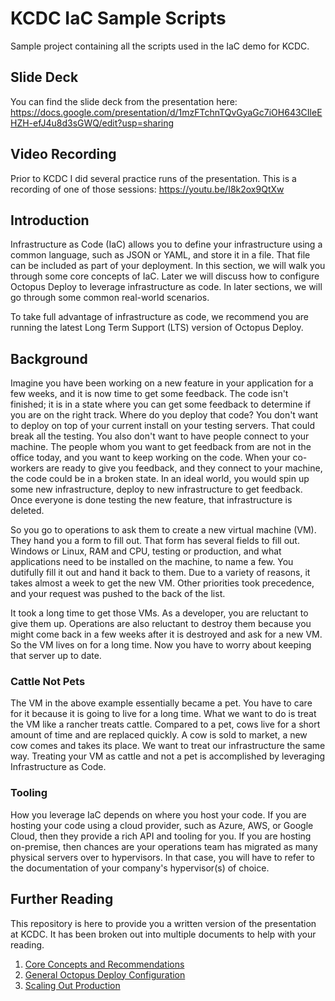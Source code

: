 # KCDC IaC Sample Scripts
Sample project containing all the scripts used in the IaC demo for KCDC.

## Slide Deck
You can find the slide deck from the presentation here: https://docs.google.com/presentation/d/1mzFTchnTQvGyaGc7iOH643CIleEHZH-efJ4u8d3sGWQ/edit?usp=sharing

## Video Recording
Prior to KCDC I did several practice runs of the presentation.  This is a recording of one of those sessions: https://youtu.be/I8k2ox9QtXw  

## Introduction

Infrastructure as Code (IaC) allows you to define your infrastructure using a common language, such as JSON or YAML, and store it in a file. That file can be included as part of your deployment.  In this section, we will walk you through some core concepts of IaC.  Later we will discuss how to configure Octopus Deploy to leverage infrastructure as code.  In later sections, we will go through some common real-world scenarios.

To take full advantage of infrastructure as code, we recommend you are running the latest Long Term Support (LTS) version of Octopus Deploy.  

## Background

Imagine you have been working on a new feature in your application for a few weeks, and it is now time to get some feedback.  The code isn't finished; it is in a state where you can get some feedback to determine if you are on the right track.  Where do you deploy that code?  You don't want to deploy on top of your current install on your testing servers.  That could break all the testing.  You also don't want to have people connect to your machine.  The people whom you want to get feedback from are not in the office today, and you want to keep working on the code.  When your co-workers are ready to give you feedback, and they connect to your machine, the code could be in a broken state.  In an ideal world, you would spin up some new infrastructure, deploy to new infrastructure to get feedback.  Once everyone is done testing the new feature, that infrastructure is deleted.

So you go to operations to ask them to create a new virtual machine (VM).  They hand you a form to fill out.  That form has several fields to fill out.   Windows or Linux, RAM and CPU, testing or production, and what applications need to be installed on the machine, to name a few.  You dutifully fill it out and hand it back to them.  Due to a variety of reasons, it takes almost a week to get the new VM.  Other priorities took precedence, and your request was pushed to the back of the list.  

It took a long time to get those VMs.  As a developer, you are reluctant to give them up.  Operations are also reluctant to destroy them because you might come back in a few weeks after it is destroyed and ask for a new VM.  So the VM lives on for a long time.  Now you have to worry about keeping that server up to date.  

### Cattle Not Pets

The VM in the above example essentially became a pet.  You have to care for it because it is going to live for a long time.  What we want to do is treat the VM like a rancher treats cattle.  Compared to a pet, cows live for a short amount of time and are replaced quickly.  A cow is sold to market, a new cow comes and takes its place.  We want to treat our infrastructure the same way.  Treating your VM as cattle and not a pet is accomplished by leveraging Infrastructure as Code.

### Tooling

How you leverage IaC depends on where you host your code.  If you are hosting your code using a cloud provider, such as Azure, AWS, or Google Cloud, then they provide a rich API and tooling for you.  If you are hosting on-premise, then chances are your operations team has migrated as many physical servers over to hypervisors.  In that case, you will have to refer to the documentation of your company's hypervisor(s) of choice.

## Further Reading

This repository is here to provide you a written version of the presentation at KCDC.  It has been broken out into multiple documents to help with your reading.

1. [Core Concepts and Recommendations](CoreConceptsAndRecommendations.md)
2. [General Octopus Deploy Configuration](ConfigureOctopusDeploy.md)
3. [Scaling Out Production](ScalingOutProduction.md)

